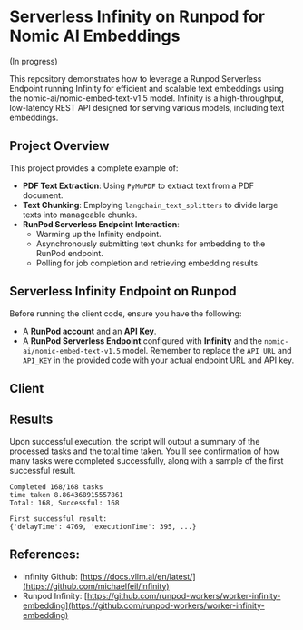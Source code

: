 # Serverless Infinity on Runpod for Nomic AI Embeddings

(In progress)

This repository demonstrates how to leverage a Runpod Serverless Endpoint running Infinity for efficient and scalable text embeddings using the nomic-ai/nomic-embed-text-v1.5 model. Infinity is a high-throughput, low-latency REST API designed for serving various models, including text embeddings.

## Project Overview

This project provides a complete example of:

* **PDF Text Extraction**: Using `PyMuPDF` to extract text from a PDF document.
* **Text Chunking**: Employing `langchain_text_splitters` to divide large texts into manageable chunks.
* **RunPod Serverless Endpoint Interaction**:
    * Warming up the Infinity endpoint.
    * Asynchronously submitting text chunks for embedding to the RunPod endpoint.
    * Polling for job completion and retrieving embedding results.

## Serverless Infinity Endpoint on Runpod

Before running the client code, ensure you have the following:

* A **RunPod account** and an **API Key**.
* A **RunPod Serverless Endpoint** configured with **Infinity** and the `nomic-ai/nomic-embed-text-v1.5` model. Remember to replace the `API_URL` and `API_KEY` in the provided code with your actual endpoint URL and API key.

## Client

## Results
Upon successful execution, the script will output a summary of the processed tasks and the total time taken. You'll see confirmation of how many tasks were completed successfully, along with a sample of the first successful result.
```
Completed 168/168 tasks
time taken 8.864368915557861
Total: 168, Successful: 168

First successful result:
{'delayTime': 4769, 'executionTime': 395, ...}
```


## References:
- Infinity Github: [https://docs.vllm.ai/en/latest/](https://github.com/michaelfeil/infinity)
- Runpod Infinity: [https://github.com/runpod-workers/worker-infinity-embedding](https://github.com/runpod-workers/worker-infinity-embedding)
